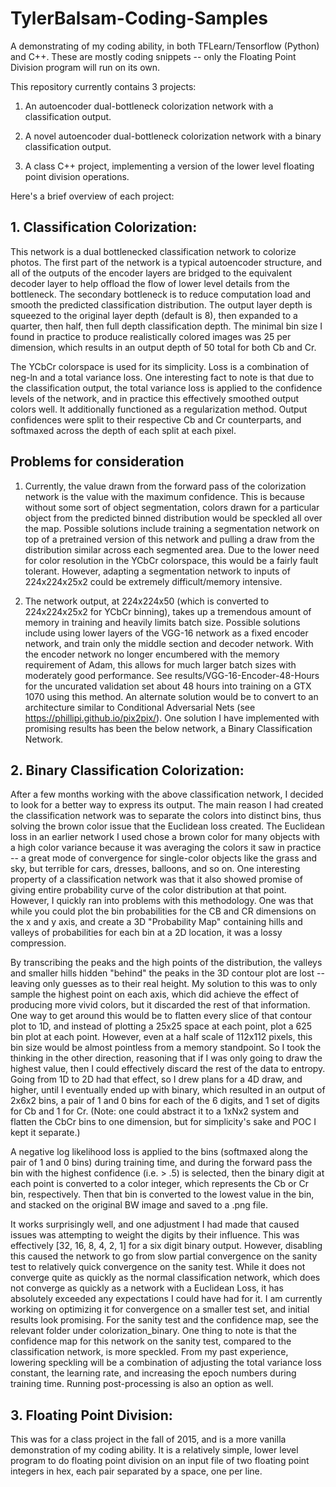 # TylerBalsam-Coding-Samples

A demonstrating of my coding ability, in both TFLearn/Tensorflow (Python) and C++. These are mostly coding snippets -- only the Floating Point Division program will run on its own.

This repository currently contains 3 projects:

1. An autoencoder dual-bottleneck colorization network with a classification output.

2. A novel autoencoder dual-bottleneck colorization network with a binary classification output.

3. A class C++ project, implementing a version of the lower level floating point division operations.

Here's a brief overview of each project:

## 1. Classification Colorization:

   This network is a dual bottlenecked classification network to colorize photos. The first part of the network is a typical autoencoder structure, and all of the outputs of the encoder layers are bridged to the equivalent decoder layer to help offload the flow of lower level details from the bottleneck. The secondary bottleneck is to reduce computation load and smooth the predicted classification distribution. The output layer depth is squeezed to the original layer depth (default is 8), then expanded to a quarter, then half, then full depth classification depth. The minimal bin size I found in practice to produce realistically colored images was 25 per dimension, which results in an output depth of 50 total for both Cb and Cr.

   The YCbCr colorspace is used for its simplicity. Loss is a combination of neg-ln and a total variance loss. One interesting fact to note is that due to the classification output, the total variance loss is applied to the confidence levels of the network, and in practice this effectively smoothed output colors well. It additionally functioned as a regularization method. Output confidences were split to their respective Cb and Cr counterparts, and softmaxed across the depth of each split at each pixel.


   ## Problems for consideration
   
   1. Currently, the value drawn from the forward pass of the colorization network is the value with the maximum confidence. This is because without some sort of object segmentation, colors drawn for a particular object from the predicted binned distribution would be speckled all over the map. Possible solutions include training a segmentation network on top of a pretrained version of this network and pulling a draw from the distribution similar across each segmented area. Due to the lower need for color resolution in the YCbCr colorspace, this would be a fairly fault tolerant. However, adapting a segmentation network to inputs of 224x224x25x2 could be extremely difficult/memory intensive.

   2. The network output, at 224x224x50 (which is converted to 224x224x25x2 for YCbCr binning), takes up a tremendous amount of memory in training and heavily limits batch size. Possible solutions include using lower layers of the VGG-16 network as a fixed encoder network, and train only the middle section and decoder network. With the encoder network no longer encumbered with the memory requirement of Adam, this allows for much larger batch sizes with moderately good performance. See results/VGG-16-Encoder-48-Hours for the uncurated validation set about 48 hours into training on a GTX 1070 using this method. An alternate solution would be to convert to an architecture similar to Conditional Adversarial Nets (see https://phillipi.github.io/pix2pix/). One solution I have implemented with promising results has been the below network, a Binary Classification Network.

	

## 2. Binary Classification Colorization:

   After a few months working with the above classification network, I decided to look for a better way to express its output. The main reason I had created the classification network was to separate the colors into distinct bins, thus solving the brown color issue that the Euclidean loss created. The Euclidean loss in an earlier network I used chose a brown color for many objects with a high color variance because it was averaging the colors it saw in practice -- a great mode of convergence for single-color objects like the grass and sky, but terrible for cars, dresses, balloons, and so on. One interesting property of a classification network was that it also showed promise of giving entire probability curve of the color distribution at that point. However, I quickly ran into problems with this methodology. One was that while you could plot the bin probabilities for the CB and CR dimensions on the x and y axis, and create a 3D "Probability Map" containing hills and valleys of probabilities for each bin at a 2D location, it was a lossy compression.
   
   By transcribing the peaks and the high points of the distribution, the valleys and smaller hills hidden "behind" the peaks in the 3D contour plot are lost -- leaving only guesses as to their real height. My solution to this was to only sample the highest point on each axis, which did achieve the effect of producing more vivid colors, but it discarded the rest of that information. One way to get around this would be to flatten every slice of that contour plot to 1D, and instead of plotting a 25x25 space at each point, plot a 625 bin plot at each point. However, even at a half scale of 112x112 pixels, this bin size would be almost pointless from a memory standpoint. So I took the thinking in the other direction, reasoning that if I was only going to draw the highest value, then I could effectively discard the rest of the data to entropy. Going from 1D to 2D had that effect, so I drew plans for a 4D draw, and higher, until I eventually ended up with binary, which resulted in an output of 2x6x2 bins, a pair of 1 and 0 bins for each of the 6 digits, and 1 set of digits for Cb and 1 for Cr. (Note: one could abstract it to a 1xNx2 system and flatten the CbCr bins to one dimension, but for simplicity's sake and POC I kept it separate.)

   A negative log likelihood loss is applied to the bins (softmaxed along the pair of 1 and 0 bins) during training time, and during the forward pass the bin with the highest confidence (i.e. > .5) is selected, then the binary digit at each point is converted to a color integer, which represents the Cb or Cr bin, respectively. Then that bin is converted to the lowest value in the bin, and stacked on the original BW image and saved to a .png file.

   It works surprisingly well, and one adjustment I had made that caused issues was attempting to weight the digits by their influence. This was effectively [32, 16, 8, 4, 2, 1] for a six digit binary output. However, disabling this caused the network to go from slow partial convergence on the sanity test to relatively quick convergence on the sanity test. While it does not converge quite as quickly as the normal classification network, which does not converge as quickly as a network with a Euclidean Loss, it has absolutely exceeded any expectations I could have had for it. I am currently working on optimizing it for convergence on a smaller test set, and initial results look promising. For the sanity test and the confidence map, see the relevant folder under colorization_binary. One thing to note is that the confidence map for this network on the sanity test, compared to the classification network, is more speckled. From my past experience, lowering speckling will be a combination of adjusting the total variance loss constant, the learning rate, and increasing the epoch numbers during training time. Running post-processing is also an option as well.


## 3. Floating Point Division:

   This was for a class project in the fall of 2015, and is a more vanilla demonstration of my coding ability. It is a relatively simple, lower level program to do floating point division on an input file of two floating point integers in hex, each pair separated by a space, one per line.
